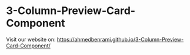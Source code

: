 # 3-Column-Preview-Card-Component

Visit our website on: https://ahmedbenrami.github.io/3-Column-Preview-Card-Component/
